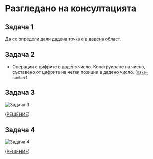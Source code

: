 Разгледано на консултацията
===========================

Задача 1
--------
Да се определи дали дадена точка е в дадена област.

Задача 2
--------
* Операции с цифрите в дадено число. Конструиране на число, съставено от цифрите на четни позиции в дадено число. ([`make-number`](02make-number.scm))

Задача 3
--------
![](https://rawgit.com/hristozov/fpkn1415/master/img/extra-1-3.png "Задача 3")

([РЕШЕНИЕ](03.scm))

Задача 4
--------
![](https://rawgit.com/hristozov/fpkn1415/master/img/extra-1-4.png "Задача 4")

([РЕШЕНИЕ](04.scm))
